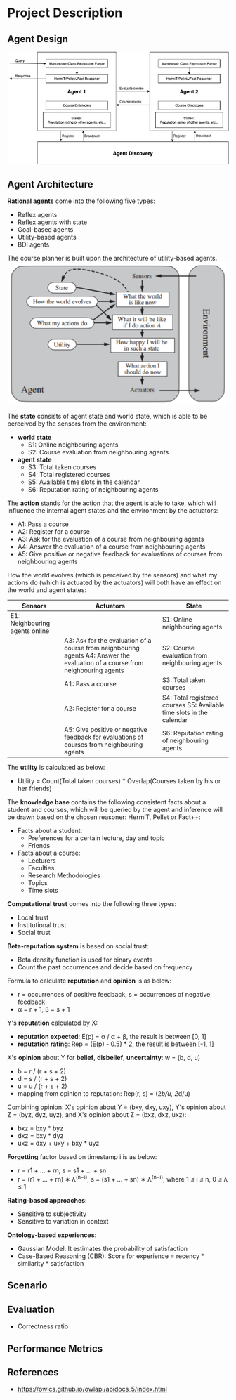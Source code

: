 # Project Description

## Agent Design

![course-planner](./pix/course-planner.png)

## Agent Architecture

**Rational agents** come into the following five types:
* Reflex agents
* Reflex agents with state
* Goal-based agents
* Utility-based agents
* BDI agents

The course planner is built upon the architecture of utility-based agents.
![utility-based-agents](./pix/utility-based-agents.png)

The **state** consists of agent state and world state, which is able to be perceived by the sensors from the environment:
* **world state**
	* S1: Online neighbouring agents
	* S2: Course evaluation from neighbouring agents
* **agent state**
	* S3: Total taken courses
	* S4: Total registered courses
	* S5: Available time slots in the calendar
	* S6: Reputation rating of neighbouring agents

The **action** stands for the action that the agent is able to take, which will influence the internal agent states and the environment by the actuators:
* A1: Pass a course
* A2: Register for a course
* A3: Ask for the evaluation of a course from neighbouring agents
* A4: Answer the evaluation of a course from neighbouring agents
* A5: Give positive or negative feedback for evaluations of courses from neighbouring agents

How the world evolves (which is perceived by the sensors) and what my actions do (which is actuated by the actuators) will both have an effect on the world and agent states:

| Sensors                        | Actuators                                                                                                                       | State                                                                  |
|--------------------------------|---------------------------------------------------------------------------------------------------------------------------------|------------------------------------------------------------------------|
| E1: Neighbouring agents online |                                                                                                                                 | S1: Online neighbouring agents                                         |
|                                | A3: Ask for the evaluation of a course from neighbouring agents  A4: Answer the evaluation of a course from neighbouring agents | S2: Course evaluation from neighbouring agents                         |
|                                | A1: Pass a course                                                                                                               | S3: Total taken courses                                                |
|                                | A2: Register for a course                                                                                                       | S4: Total registered courses  S5: Available time slots in the calendar |
|                                | A5: Give positive or negative feedback for evaluations of courses from neighbouring agents                                      | S6: Reputation rating of neighbouring agents                           |

The **utility** is calculated as below:
* Utility = Count(Total taken courses) * Overlap(Courses taken by his or her friends)

The **knowledge base** contains the following consistent facts about a student and courses, which will be queried by the agent and inference will be drawn based on the chosen reasoner: HermiT, Pellet or Fact++:
* Facts about a student:
	* Preferences for a certain lecture, day and topic
	* Friends
* Facts about a course:
	* Lecturers
	* Faculties
	* Research Methodologies
	* Topics
	* Time slots

**Computational trust** comes into the following three types:
* Local trust
* Institutional trust
* Social trust

**Beta-reputation system** is based on social trust: 
* Beta density function is used for binary events
* Count the past occurrences and decide based on frequency

Formula to calculate **reputation** and **opinion** is as below:
* r = occurrences of positive feedback, s = occurrences of negative feedback
* α = r + 1, β = s + 1

Y's **reputation** calculated by X:
* **reputation expected**: E(p) = α / α + β, the result is between [0, 1]
* **reputation rating**: Rep = (E(p) - 0.5) * 2, the result is between [-1, 1]

X's **opinion** about Y for **belief**, **disbelief**, **uncertainty**: w = (b, d, u)
* b = r / (r + s + 2)
* d = s / (r + s + 2)
* u = u / (r + s + 2)
* mapping from opinion to reputation: Rep(r, s) = (2*b/u, 2*d/u)

Combining opinion: X's opinion about Y = (bxy, dxy, uxy), Y's opinion about Z = (byz, dyz, uyz), and X's opinion about Z = (bxz, dxz, uxz):
* bxz = bxy * byz
* dxz = bxy * dyz
* uxz = dxy + uxy + bxy * uyz

**Forgetting** factor based on timestamp i is as below:
* r = r1 + ... + rn, s = s1 + ... + sn
* r = (r1 + ... + rn) ∗ λ<sup>(n−i)</sup>, s = (s1 + ... + sn) ∗ λ<sup>(n−i)</sup>, where 1 ≤ i ≤ n, 0 ≤ λ ≤ 1

**Rating-based approaches**:
* Sensitive to subjectivity
* Sensitive to variation in context 

**Ontology-based experiences**:
* Gaussian Model: It estimates the probability of satisfaction
* Case-Based Reasoning (CBR): Score for experience = recency * similarity * satisfaction

## Scenario

## Evaluation

* Correctness ratio

## Performance Metrics

## References

* https://owlcs.github.io/owlapi/apidocs_5/index.html

